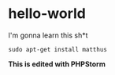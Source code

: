 # hello-world
I'm gonna learn this sh*t

`sudo apt-get install matthus`

**This is edited with PHPStorm**